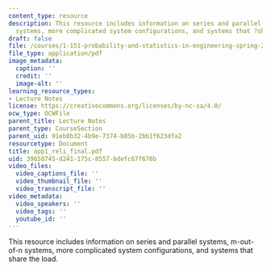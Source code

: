 ```yaml
---
content_type: resource
description: This resource includes information on series and parallel systems, m-out-of-n
  systems, more complicated system configurations, and systems that ?share the load.?
draft: false
file: /courses/1-151-probability-and-statistics-in-engineering-spring-2005/39650745d241175c8557bdefc67f676b_app1_reli_final.pdf
file_type: application/pdf
image_metadata:
  caption: ''
  credit: ''
  image-alt: ''
learning_resource_types:
- Lecture Notes
license: https://creativecommons.org/licenses/by-nc-sa/4.0/
ocw_type: OCWFile
parent_title: Lecture Notes
parent_type: CourseSection
parent_uid: 91eb0b32-4b9e-7374-b85b-2bb1f623dfa2
resourcetype: Document
title: app1_reli_final.pdf
uid: 39650745-d241-175c-8557-bdefc67f676b
video_files:
  video_captions_file: ''
  video_thumbnail_file: ''
  video_transcript_file: ''
video_metadata:
  video_speakers: ''
  video_tags: ''
  youtube_id: ''
---
```

This resource includes information on series and parallel systems, m-out-of-n systems, more complicated system configurations, and systems that share the load.